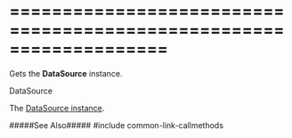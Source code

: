 ===================================================================
===================================================================

<!--shortDescription-->
Gets the **DataSource** instance.
<!--/shortDescription-->

<!--returnType-->DataSource<!--/returnType-->
<!--returnDescription-->
The [DataSource instance](/Documentation/ApiReference/Data_Layer/DataSource/).
<!--/returnDescription-->

<!--fullDescription-->
#####See Also#####
#include common-link-callmethods
<!--/fullDescription-->